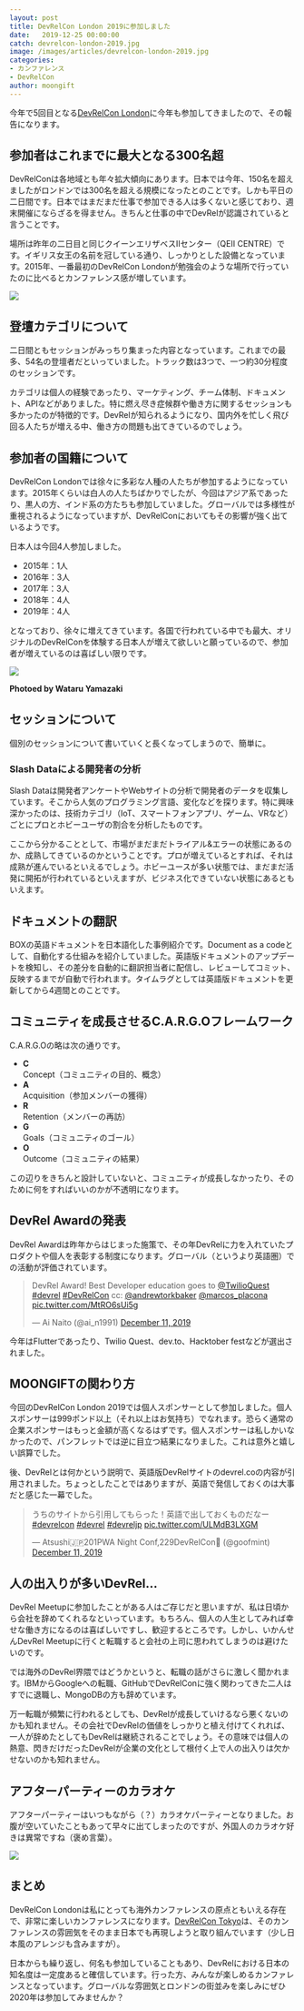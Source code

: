 ```yaml
---
layout: post
title: DevRelCon London 2019に参加しました
date:   2019-12-25 00:00:00
catch: devrelcon-london-2019.jpg
image: /images/articles/devrelcon-london-2019.jpg
categories:
- カンファレンス
- DevRelCon
author: moongift
---
```


今年で5回目となる[DevRelCon London](https://london-2019.devrel.net/)に今年も参加してきましたので、その報告になります。

## 参加者はこれまでに最大となる300名超

DevRelConは各地域とも年々拡大傾向にあります。日本では今年、150名を超えましたがロンドンでは300名を超える規模になったとのことです。しかも平日の二日間です。日本ではまだまだ仕事で参加できる人は多くないと感じており、週末開催にならざるを得ません。きちんと仕事の中でDevRelが認識されていると言うことです。

場所は昨年の二日目と同じクイーンエリザベスIIセンター（QEII CENTRE）です。イギリス女王の名前を冠している通り、しっかりとした設備となっています。2015年、一番最初のDevRelCon Londonが勉強会のような場所で行っていたのに比べるとカンファレンス感が増しています。

![](/images/articles/qe2.jpg)

## 登壇カテゴリについて

二日間ともセッションがみっちり集まった内容となっています。これまでの最多、54名の登壇者だといっていました。トラック数は3つで、一つ約30分程度のセッションです。

カテゴリは個人の経験であったり、マーケティング、チーム体制、ドキュメント、APIなどがありました。特に燃え尽き症候群や働き方に関するセッションも多かったのが特徴的です。DevRelが知られるようになり、国内外を忙しく飛び回る人たちが増える中、働き方の問題も出てきているのでしょう。

## 参加者の国籍について

DevRelCon Londonでは徐々に多彩な人種の人たちが参加するようになっています。2015年くらいは白人の人たちばかりでしたが、今回はアジア系であったり、黒人の方、インド系の方たちも参加していました。グローバルでは多様性が重視されるようになっていますが、DevRelConにおいてもその影響が強く出ているようです。

日本人は今回4人参加しました。

- 2015年：1人
- 2016年：3人
- 2017年：3人
- 2018年：4人
- 2019年：4人

となっており、徐々に増えてきています。各国で行われている中でも最大、オリジナルのDevRelConを体験する日本人が増えて欲しいと願っているので、参加者が増えているのは喜ばしい限りです。

![](/images/articles/devrelcon-london-japanese.jpg)

**Photoed by Wataru Yamazaki**

## セッションについて

個別のセッションについて書いていくと長くなってしまうので、簡単に。

### Slash Dataによる開発者の分析

Slash Dataは開発者アンケートやWebサイトの分析で開発者のデータを収集しています。そこから人気のプログラミング言語、変化などを探ります。特に興味深かったのは、技術カテゴリ（IoT、スマートフォンアプリ、ゲーム、VRなど）ごとにプロとホビーユーザの割合を分析したものです。

ここから分かることとして、市場がまだまだトライアル&エラーの状態にあるのか、成熟してきているのかということです。プロが増えているとすれば、それは成熟が進んでいるといえるでしょう。ホビーユースが多い状態では、まだまだ活発に開拓が行われているといえますが、ビジネス化できていない状態にあるともいえます。

## ドキュメントの翻訳

BOXの英語ドキュメントを日本語化した事例紹介です。Document as a codeとして、自動化する仕組みを紹介していました。英語版ドキュメントのアップデートを検知し、その差分を自動的に翻訳担当者に配信し、レビューしてコミット、反映するまでが自動で行われます。タイムラグとしては英語版ドキュメントを更新してから4週間とのことです。

## コミュニティを成長させるC.A.R.G.Oフレームワーク

C.A.R.G.Oの略は次の通りです。

- **C**  
Concept（コミュニティの目的、概念）
- **A**  
Acquisition（参加メンバーの獲得）
- **R**  
Retention（メンバーの再訪）
- **G**  
Goals（コミュニティのゴール）
- **O**  
Outcome（コミュニティの結果）

この辺りをきちんと設計していないと、コミュニティが成長しなかったり、そのために何をすればいいのかが不透明になります。

## DevRel Awardの発表

DevRel Awardは昨年からはじまった施策で、その年DevRelに力を入れていたプロダクトや個人を表彰する制度になります。グローバル（というより英語圏）での活動が評価されています。

<blockquote class="twitter-tweet"><p lang="en" dir="ltr">DevRel Award! Best Developer education goes to <a href="https://twitter.com/TwilioQuest?ref_src=twsrc%5Etfw">@TwilioQuest</a> <a href="https://twitter.com/hashtag/devrel?src=hash&amp;ref_src=twsrc%5Etfw">#devrel</a> <a href="https://twitter.com/hashtag/DevRelCon?src=hash&amp;ref_src=twsrc%5Etfw">#DevRelCon</a> cc: <a href="https://twitter.com/andrewtorkbaker?ref_src=twsrc%5Etfw">@andrewtorkbaker</a> <a href="https://twitter.com/marcos_placona?ref_src=twsrc%5Etfw">@marcos_placona</a> <a href="https://t.co/MtRO6sUi5g">pic.twitter.com/MtRO6sUi5g</a></p>&mdash; Ai Naito (@ai_n1991) <a href="https://twitter.com/ai_n1991/status/1204805546152529927?ref_src=twsrc%5Etfw">December 11, 2019</a></blockquote> <script async src="https://platform.twitter.com/widgets.js" charset="utf-8"></script>

今年はFlutterであったり、Twilio Quest、dev.to、Hacktober festなどが選出されました。

## MOONGIFTの関わり方

今回のDevRelCon London 2019では個人スポンサーとして参加しました。個人スポンサーは999ポンド以上（それ以上はお気持ち）でなれます。恐らく通常の企業スポンサーはもっと金額が高くなるはずです。個人スポンサーは私しかいなかったので、パンフレットでは逆に目立つ結果になりました。これは意外と嬉しい誤算でした。

後、DevRelとは何かという説明で、英語版DevRelサイトのdevrel.coの内容が引用されました。ちょっとしたことではありますが、英語で発信しておくのは大事だと感じた一幕でした。

<blockquote class="twitter-tweet"><p lang="ja" dir="ltr">うちのサイトから引用してもらった！英語で出しておくものだなー <a href="https://twitter.com/hashtag/devrelcon?src=hash&amp;ref_src=twsrc%5Etfw">#devrelcon</a> <a href="https://twitter.com/hashtag/devrel?src=hash&amp;ref_src=twsrc%5Etfw">#devrel</a> <a href="https://twitter.com/hashtag/devreljp?src=hash&amp;ref_src=twsrc%5Etfw">#devreljp</a> <a href="https://t.co/ULMdB3LXGM">pic.twitter.com/ULMdB3LXGM</a></p>&mdash; Atsushi🇯🇵201PWA Night Conf,229DevRelCon🗼 (@goofmint) <a href="https://twitter.com/goofmint/status/1204696586057658369?ref_src=twsrc%5Etfw">December 11, 2019</a></blockquote> <script async src="https://platform.twitter.com/widgets.js" charset="utf-8"></script>

## 人の出入りが多いDevRel…

DevRel Meetupに参加したことがある人はご存じだと思いますが、私は日頃から会社を辞めてくれるなといっています。もちろん、個人の人生としてみれば幸せな働き方になるのは喜ばしいですし、歓迎するところです。しかし、いかんせんDevRel Meetupに行くと転職すると会社の上司に思われてしまうのは避けたいのです。

では海外のDevRel界隈ではどうかというと、転職の話がさらに激しく聞かれます。IBMからGoogleへの転職、GitHubでDevRelConに強く関わってきた二人はすでに退職し、MongoDBの方も辞めています。

万一転職が頻繁に行われるとしても、DevRelが成長していけるなら悪くないのかも知れません。その会社でDevRelの価値をしっかりと植え付けてくれれば、一人が辞めたとしてもDevRelは継続されることでしょう。その意味では個人の熱意、閃きだけだったDevRelが企業の文化として根付く上で人の出入りは欠かせないのかも知れません。

## アフターパーティーのカラオケ

アフターパーティーはいつもながら（？）カラオケパーティーとなりました。お腹が空いていたこともあって早々に出てしまったのですが、外国人のカラオケ好きは異常ですね（褒め言葉）。

![](/images/articles/karaoke.jpg)

## まとめ

DevRelCon Londonは私にとっても海外カンファレンスの原点ともいえる存在で、非常に楽しいカンファレンスになります。[DevRelCon Tokyo](https://tokyo-2020.devrel.net/)は、そのカンファレンスの雰囲気をそのまま日本でも再現しようと取り組んでいます（少し日本風のアレンジも含みますが）。

日本からも繰り返し、何名も参加していることもあり、DevRelにおける日本の知名度は一定度あると確信しています。行った方、みんなが楽しめるカンファレンスとなっています。グローバルな雰囲気とロンドンの街並みを楽しみにぜひ2020年は参加してみませんか？
